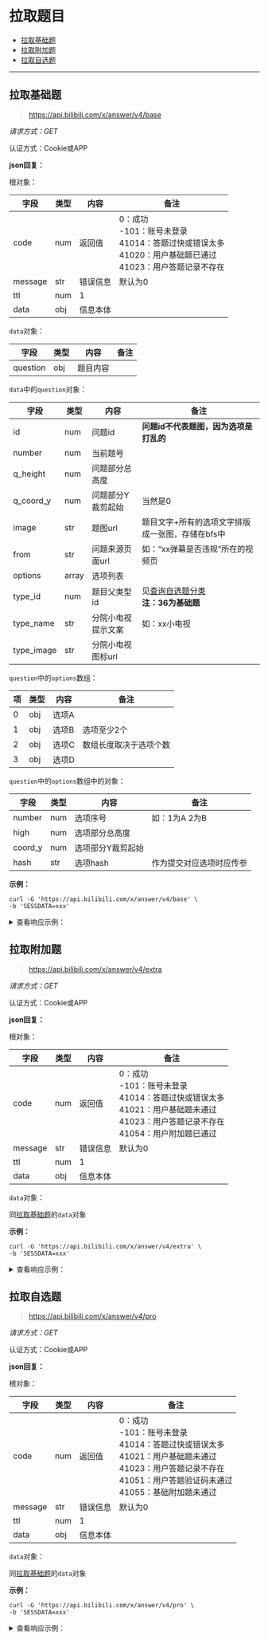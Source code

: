 # 拉取题目

- [拉取基础题](#拉取基础题)
- [拉取附加题](#拉取附加题)
- [拉取自选题](#拉取自选题)

---

## 拉取基础题

> https://api.bilibili.com/x/answer/v4/base

*请求方式：GET*

认证方式：Cookie或APP

**json回复：**

根对象：

| 字段    | 类型 | 内容     | 备注                                                         |
| ------- | ---- | -------- | ------------------------------------------------------------ |
| code    | num  | 返回值   | 0：成功<br />-101：账号未登录<br />41014：答题过快或错误太多<br />41020：用户基础题已通过<br />41023：用户答题记录不存在 |
| message | str  | 错误信息 | 默认为0                                                      |
| ttl     | num  | 1        |                                                              |
| data    | obj  | 信息本体 |                                                              |

`data`对象：

| 字段     | 类型 | 内容     | 备注 |
| -------- | ---- | -------- | ---- |
| question | obj  | 题目内容 |      |

`data`中的`question`对象：

| 字段       | 类型  | 内容               | 备注                                                         |
| ---------- | ----- | ------------------ | ------------------------------------------------------------ |
| id         | num   | 问题id             | **问题id不代表题图，因为选项是打乱的**                       |
| number     | num   | 当前题号           |                                                              |
| q_height   | num   | 问题部分总高度     |                                                              |
| q_coord_y  | num   | 问题部分Y裁剪起始  | 当然是0                                                      |
| image      | str   | 题图url            | 题目文字+所有的选项文字排版成一张图，存储在bfs中             |
| from       | str   | 问题来源页面url    | 如：“xx弹幕是否违规”所在的视频页                             |
| options    | array | 选项列表           |                                                              |
| type_id    | num   | 题目父类型id       | 见[查询自选题分类](info.md#查询自选题分类)<br />**注：36为基础题** |
| type_name  | str   | 分院小电视提示文案 | 如：xx小电视                                                 |
| type_image | str   | 分院小电视图标url  |                                                              |

`question`中的`options`数组：

| 项   | 类型 | 内容  | 备注                   |
| ---- | ---- | ----- | ---------------------- |
| 0    | obj  | 选项A |                        |
| 1    | obj  | 选项B | 选项至少2个            |
| 2    | obj  | 选项C | 数组长度取决于选项个数 |
| 3    | obj  | 选项D |                        |

`question`中的`options`数组中的对象：

| 字段    | 类型 | 内容              | 备注                     |
| ------- | ---- | ----------------- | ------------------------ |
| number  | num  | 选项序号          | 如：1为A 2为B            |
| high    | num  | 选项部分总高度    |                          |
| coord_y | num  | 选项部分Y裁剪起始 |                          |
| hash    | str  | 选项hash          | 作为提交对应选项时应传参 |

**示例：**

```shell
curl -G 'https://api.bilibili.com/x/answer/v4/base' \
-b 'SESSDATA=xxx'
```

<details>
<summary>查看响应示例：</summary>

```json
{
  "code": 0,
  "message": "0",
  "ttl": 1,
  "data": {
    "question": {
      "id": 6511,
      "number": 1,
      "q_height": 38.4,
      "q_coord_y": 0,
      "image": "https://i0.hdslb.com/bfs/member/9d7f1f1f0b7478a621d1b998a5a98982.png",
      "from": "",
      "options": [
        {
          "number": 1,
          "high": 42,
          "coord_y": 38.4,
          "hash": "f7619d6c2040d44f39dc87a7aa34fb9e"
        },
        {
          "number": 2,
          "high": 42,
          "coord_y": 80.4,
          "hash": "dce5140040f40ca4030783585684369d"
        }
      ],
      "type_id": 36,
      "type_name": "小电视校长",
      "type_image": "https://i0.hdslb.com/bfs/face/7b67c0c0da64a6ab059ff49bb0d4b92988b91806.png"
    }
  }
}
```
</details>

## 拉取附加题

> https://api.bilibili.com/x/answer/v4/extra

*请求方式：GET*

认证方式：Cookie或APP

**json回复：**

根对象：

| 字段    | 类型 | 内容     | 备注                                                         |
| ------- | ---- | -------- | ------------------------------------------------------------ |
| code    | num  | 返回值   | 0：成功<br />-101：账号未登录<br />41014：答题过快或错误太多<br />41021：用户基础题未通过<br />41023：用户答题记录不存在<br />41054：用户附加题已通过 |
| message | str  | 错误信息 | 默认为0                                                      |
| ttl     | num  | 1        |                                                              |
| data    | obj  | 信息本体 |                                                              |

`data`对象：

同[拉取基础题](#拉取基础题)的`data`对象

**示例：**

```shell
curl -G 'https://api.bilibili.com/x/answer/v4/extra' \
-b 'SESSDATA=xxx'
```

<details>
<summary>查看响应示例：</summary>

```json
{
    "code": 0,
    "message": "0",
    "ttl": 1,
    "data": {
        "question": {
            "id": 11492,
            "number": 44,
            "q_height": 76.8,
            "q_coord_y": 0,
            "image": "https://i0.hdslb.com/bfs/member/b6c846613bd0b44cd7c8af1d83e3f0c2.png",
            "from": "https://www.bilibili.com/video/av14659093",
            "options": [
                {
                    "number": 1,
                    "high": 42,
                    "coord_y": 76.8,
                    "hash": "ca15e6009047cf82358c50ab90fd8d9e"
                },
                {
                    "number": 2,
                    "high": 42,
                    "coord_y": 118.8,
                    "hash": "60e86a1c736c68da3462f66377e4e8ca"
                }
            ],
            "type_id": 36,
            "type_name": "小电视校长",
            "type_image": "https://i0.hdslb.com/bfs/face/7b67c0c0da64a6ab059ff49bb0d4b92988b91806.png"
        }
    }
}
```
</details>

## 拉取自选题

> https://api.bilibili.com/x/answer/v4/pro 

*请求方式：GET*

认证方式：Cookie或APP

**json回复：**

根对象：

| 字段    | 类型 | 内容     | 备注                                                         |
| ------- | ---- | -------- | ------------------------------------------------------------ |
| code    | num  | 返回值   | 0：成功<br />-101：账号未登录<br />41014：答题过快或错误太多<br />41021：用户基础题未通过<br />41023：用户答题记录不存在<br />41051：用户答题验证码未通过<br />41055：基础附加题未通过 |
| message | str  | 错误信息 | 默认为0                                                      |
| ttl     | num  | 1        |                                                              |
| data    | obj  | 信息本体 |                                                              |

`data`对象：

同[拉取基础题](#拉取基础题)的`data`对象

**示例：**

```shell
curl -G 'https://api.bilibili.com/x/answer/v4/pro' \
-b 'SESSDATA=xxx'
```

<details>
<summary>查看响应示例：</summary>

```json
{
    "code": 0,
    "message": "0",
    "ttl": 1,
    "data": {
        "question": {
            "id": 824,
            "number": 54,
            "q_height": 38.4,
            "q_coord_y": 0,
            "image": "https://i0.hdslb.com/bfs/member/417e02be5652f79d0312fa2fcee28869.png",
            "from": "",
            "options": [
                {
                    "number": 1,
                    "high": 42,
                    "coord_y": 38.4,
                    "hash": "c4574c23cf728c19abeab3e7525258d4"
                },
                {
                    "number": 2,
                    "high": 42,
                    "coord_y": 80.4,
                    "hash": "ffd48760758fbb8a2c183d1d04f692f8"
                },
                {
                    "number": 3,
                    "high": 42,
                    "coord_y": 122.4,
                    "hash": "898d414dff49fe20c4a1da1e148fadb2"
                },
                {
                    "number": 4,
                    "high": 42,
                    "coord_y": 164.4,
                    "hash": "09018443f09d8ef4f6fec5e96e082270"
                }
            ],
            "type_id": 1,
            "type_name": "游戏小电视",
            "type_image": "https://i0.hdslb.com/bfs/face/6590bee26086fed66ee7cc5bac26a32d2f733037.png"
        }
    }
}
```

</details>

